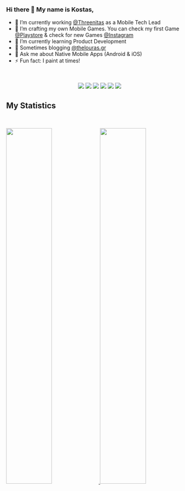 ### Hi there 👋 My name is Kostas,


- 🔭 I’m currently working  [@Threenitas](https://threenitas.com) as a Mobile Tech Lead
- 📱 I’m crafting my own Mobile Games. You can check my first Game [@Playstore](https://play.google.com/store/apps/details?id=thelouras.pattern.game&hl=en_US&gl=US) & check for new Games [@Instagram](https://www.instagram.com/mobile_brain_games/)
- 🌱 I’m currently learning Product Development
- 📖 Sometimes blogging [@thelouras.gr](https://thelouras.gr/)
- 💬 Ask me about Native Mobile Apps (Android & iOS)
- ⚡ Fun fact: I paint at times! 

<br>

<p>
<div align="center">
  <img src="https://img.shields.io/badge/-Kotlin-CAB8FF?style=for-the-badge&logo=kotlin&logoColor=CAB8FF&labelColor=282828">
  <img src="https://img.shields.io/badge/-Java-CAB8FF?style=for-the-badge&logo=Java&logoColor=CAB8FF&labelColor=282828">
  <img src="https://img.shields.io/badge/-Android-CAB8FF?style=for-the-badge&logo=Android&logoColor=CAB8FF&labelColor=282828">
   <img src="https://img.shields.io/badge/-iOS-CAB8FF?style=for-the-badge&logo=iOS&logoColor=CAB8FF&labelColor=282828">
   <img src="https://img.shields.io/badge/-Swift-CAB8FF?style=for-the-badge&logo=Swift&logoColor=CAB8FF&labelColor=282828">
  <img src="https://img.shields.io/badge/-Mobile_Apps-CAB8FF?style=for-the-badge&logo=Mobile_Apps&logoColor=CAB8FF&labelColor=282828">
</div>
</p>

## My Statistics

<br/>
<p align="left">
  <a href="https://www.thelouras.gr/">
  <img width="49.5%" src="https://github-readme-stats.vercel.app/api?username=Thelouras58&show_icons=true&theme=gruvbox&hide_border=true" />
    <img width="49.5%" src="https://github-readme-streak-stats.herokuapp.com/?user=Thelouras58&theme=gruvbox&hide_border=true" />
  </a>
</p>
<br>


